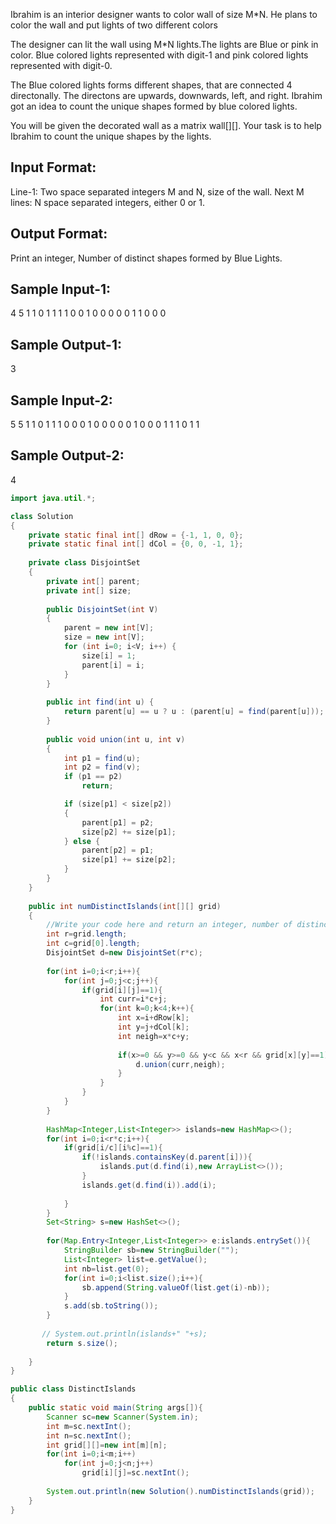 Ibrahim is an interior designer wants to color wall of size M*N. 
He plans to color the wall and put lights of two different colors

The designer can lit the wall using M*N lights.The lights are Blue or pink
in color. Blue colored lights represented with digit-1 and pink colored lights 
represented with digit-0.

The Blue colored lights forms different shapes, that are connected 4 directonally.
The directons are upwards, downwards, left, and right. Ibrahim got an idea to 
count the unique shapes formed by blue colored lights.

You will be given the decorated wall as a matrix wall[][].
Your task is to help Ibrahim to count the unique shapes by the lights.

Input Format:
-------------
Line-1: Two space separated integers M and N, size of the wall.
Next M lines: N space separated integers, either 0 or 1.

Output Format:
--------------
Print an integer, Number of distinct shapes formed by Blue Lights.


Sample Input-1:
---------------
4 5
1 1 0 1 1
1 1 0 0 1
0 0 0 0 0
1 1 0 0 0

Sample Output-1:
----------------
3


Sample Input-2:
---------------
5 5
1 1 0 1 1
1 0 0 0 1
0 0 0 0 0
1 0 0 0 1
1 1 0 1 1

Sample Output-2:
----------------
4


```java
import java.util.*;

class Solution 
{    
    private static final int[] dRow = {-1, 1, 0, 0};
    private static final int[] dCol = {0, 0, -1, 1};
    
    private class DisjointSet 
	{
        private int[] parent;
        private int[] size;
        
        public DisjointSet(int V) 
		{
            parent = new int[V];
            size = new int[V];
            for (int i=0; i<V; i++) {
                size[i] = 1;
                parent[i] = i;
            }
        }
        
        public int find(int u) {
            return parent[u] == u ? u : (parent[u] = find(parent[u]));
        }
        
        public void union(int u, int v) 
		{
            int p1 = find(u);
            int p2 = find(v);
            if (p1 == p2) 
				return;

            if (size[p1] < size[p2]) 
			{
                parent[p1] = p2;
                size[p2] += size[p1];
            } else {
                parent[p2] = p1;
                size[p1] += size[p2];
            }
        }
    }
    
    public int numDistinctIslands(int[][] grid) 
	{
	    //Write your code here and return an integer, number of distinct shapes formed
	    int r=grid.length;
	    int c=grid[0].length;
	    DisjointSet d=new DisjointSet(r*c);
	    
	    for(int i=0;i<r;i++){
	        for(int j=0;j<c;j++){
	            if(grid[i][j]==1){
	                int curr=i*c+j;
	                for(int k=0;k<4;k++){
	                    int x=i+dRow[k];
	                    int y=j+dCol[k];
	                    int neigh=x*c+y;
	                    
	                    if(x>=0 && y>=0 && y<c && x<r && grid[x][y]==1){
	                        d.union(curr,neigh);
	                    }
	                }
	            }
	        }
	    }
	    
	    HashMap<Integer,List<Integer>> islands=new HashMap<>();
	    for(int i=0;i<r*c;i++){
	        if(grid[i/c][i%c]==1){
	            if(!islands.containsKey(d.parent[i])){
	                islands.put(d.find(i),new ArrayList<>());
	            }
	            islands.get(d.find(i)).add(i);
	            
	        }
	    }
	    Set<String> s=new HashSet<>();
	    
	    for(Map.Entry<Integer,List<Integer>> e:islands.entrySet()){
	        StringBuilder sb=new StringBuilder("");
	        List<Integer> list=e.getValue();
	        int nb=list.get(0);
	        for(int i=0;i<list.size();i++){
	            sb.append(String.valueOf(list.get(i)-nb));
	        }
	        s.add(sb.toString());
	    }
	    
	   // System.out.println(islands+" "+s);
	    return s.size();
	    
	}
}

public class DistinctIslands
{
	public static void main(String args[]){
		Scanner sc=new Scanner(System.in);
		int m=sc.nextInt();
		int n=sc.nextInt();
		int grid[][]=new int[m][n];
		for(int i=0;i<m;i++)
			for(int j=0;j<n;j++)
				grid[i][j]=sc.nextInt();
				
		System.out.println(new Solution().numDistinctIslands(grid));
	}
}
```